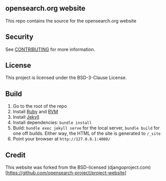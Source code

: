 ## opensearch.org website

This repo contains the source for the opensearch.org website

## Security

See [CONTRIBUTING](CONTRIBUTING.md#security-issue-notifications) for more information.

## License
This project is licensed under the BSD-3-Clause License.

## Build

1. Go to the root of the repo
2. Install [Ruby](https://www.ruby-lang.org/en/) and [RVM](https://rvm.io/)
3. Install [Jekyll](https://jekyllrb.com/)
4. Install dependencies: `bundle install`
5. Build: `bundle exec jekyll serve` for the local server, `bundle build` for one off builds. Either way, the HTML of the site is generated to `/_site`
6. Point your browser at `http://127.0.0.1:4000/`

## Credit

This website was forked from the BSD-licensed (djangoproject.com)[https://github.com/opensearch-project/project-website]